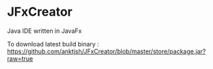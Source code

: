 # JFxCreator #

Java IDE written in JavaFx

To download latest build binary : https://github.com/anktjsh/JFxCreator/blob/master/store/package.jar?raw=true
